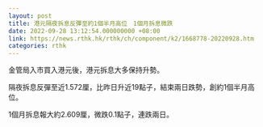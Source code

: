 ```yaml
---
layout: post
title: 港元隔夜拆息反彈至約1個半月高位　1個月拆息微跌
date: 2022-09-28 13:12:54.000000000 +08:00
link: https://news.rthk.hk/rthk/ch/component/k2/1668778-20220928.htm
categories: rthk
---
```


金管局入市買入港元後，港元拆息大多保持升勢。

隔夜拆息反彈至近1.572厘，比昨日升近19點子，結束兩日跌勢，創約1個半月高位。

1個月拆息報大約2.609厘，微跌0.1點子，連跌兩日。
